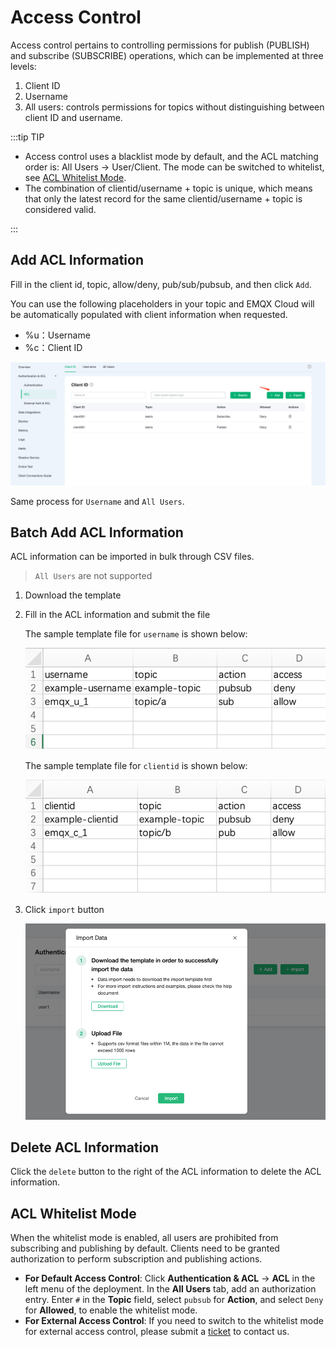 # Access Control

Access control pertains to controlling permissions for publish (PUBLISH) and subscribe (SUBSCRIBE) operations, which can be implemented at three levels:

1. Client ID
2. Username
3. All users: controls permissions for topics without distinguishing between client ID and username.

:::tip TIP

- Access control uses a blacklist mode by default, and the ACL matching order is: All Users -> User/Client. The mode can be switched to whitelist, see [ACL Whitelist Mode](#acl-whitelist-mode).
- The combination of clientid/username + topic is unique, which means that only the latest record for the same clientid/username + topic is considered valid.

:::


## Add ACL Information

Fill in the client id, topic, allow/deny, pub/sub/pubsub, and then click `Add`.

You can use the following placeholders in your topic and EMQX Cloud will be automatically populated with client information when requested.

- %u：Username
- %c：Client ID
  

![auth](./_assets/add_acl.png)

Same process for `Username` and `All Users`.

## Batch Add ACL Information

ACL information can be imported in bulk through CSV files.

> `All Users` are not supported

1. Download the template

2. Fill in the ACL information and submit the file

   The sample template file for `username` is shown below:

   ![acl](./_assets/username.png)

   The sample template file for `clientid` is shown below:

   ![acl](./_assets/clientid.png)

3. Click `import` button

   ![acl](./_assets/import_auth.png)

## Delete ACL Information

Click the `delete` button to the right of the ACL information to delete the ACL information.

## ACL Whitelist Mode

When the whitelist mode is enabled, all users are prohibited from subscribing and publishing by default. Clients need to be granted authorization to perform subscription and publishing actions.

- **For Default Access Control**: Click **Authentication & ACL** -> **ACL** in the left menu of the deployment. In the **All Users** tab, add an authorization entry. Enter `#` in the **Topic** field, select `pubsub` for **Action**, and select `Deny` for **Allowed**, to enable the whitelist mode.
- **For External Access Control**: If you need to switch to the whitelist mode for external access control, please submit a [ticket](../feature/tickets.md) to contact us.
